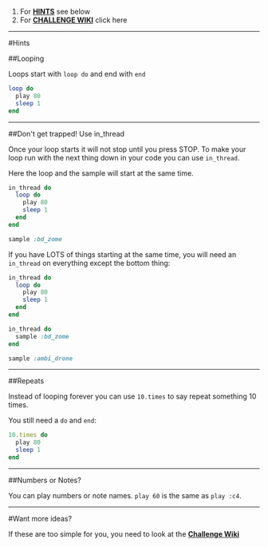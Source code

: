 1. For [**HINTS**](#hints) see below
2. For [**CHALLENGE WIKI**](https://github.com/MrReedSWCHS/Sonic-Pi/wiki) click here

---

#Hints

##Looping

Loops start with `loop do` and end with `end`

```ruby
loop do
  play 80
  sleep 1
end
```

---

##Don't get trapped! Use in_thread

Once your loop starts it will not stop until you press STOP. To make your loop run with the next thing down in your code you can use `in_thread`.

Here the loop and the sample will start at the same time.

```ruby
in_thread do
  loop do
    play 80
    sleep 1
  end
end

sample :bd_zome
```

If you have LOTS of things starting at the same time, you will need an `in_thread` on everything except the bottom thing:

```ruby
in_thread do
  loop do
    play 80
    sleep 1
  end
end

in_thread do
  sample :bd_zome
end

sample :ambi_drone
```

---

##Repeats

Instead of looping forever you can use `10.times` to say repeat something 10 times.

You still need a `do` and `end`:

```ruby
10.times do
  play 80
  sleep 1
end
```

---

##Numbers or Notes?

You can play numbers or note names. `play 60` is the same as `play :c4`.

***

#Want more ideas?

If these are too simple for you, you need to look at the [**Challenge Wiki**](https://github.com/MrReedSWCHS/Sonic-Pi/wiki)
